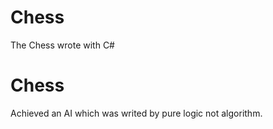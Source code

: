 # Chess
The Chess  wrote with C#
 # Chess
 
 Achieved an AI  which  was  writed by pure logic not algorithm.
